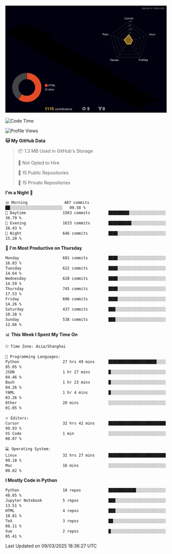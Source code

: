<!--![](https://raw.githubusercontent.com/BorisYang326/BorisYang326/output/github-contribution-grid-snake-dark.svg) -->
![](./profile-3d-contrib/profile-night-rainbow.svg)
<!--START_SECTION:waka-->
![Code Time](http://img.shields.io/badge/Code%20Time-830%20hrs%207%20mins-blue)

![Profile Views](http://img.shields.io/badge/Profile%20Views-2-blue)

**🐱 My GitHub Data** 

> 📦 1.3 MB Used in GitHub's Storage 
 > 
> 🚫 Not Opted to Hire
 > 
> 📜 15 Public Repositories 
 > 
> 🔑 15 Private Repositories 
 > 
**I'm a Night 🦉** 

```text
🌞 Morning                407 commits         ██░░░░░░░░░░░░░░░░░░░░░░░   09.58 % 
🌆 Daytime                1563 commits        █████████░░░░░░░░░░░░░░░░   36.79 % 
🌃 Evening                1633 commits        ██████████░░░░░░░░░░░░░░░   38.43 % 
🌙 Night                  646 commits         ████░░░░░░░░░░░░░░░░░░░░░   15.20 % 
```
📅 **I'm Most Productive on Thursday** 

```text
Monday                   681 commits         ████░░░░░░░░░░░░░░░░░░░░░   16.03 % 
Tuesday                  622 commits         ████░░░░░░░░░░░░░░░░░░░░░   14.64 % 
Wednesday                620 commits         ████░░░░░░░░░░░░░░░░░░░░░   14.59 % 
Thursday                 745 commits         ████░░░░░░░░░░░░░░░░░░░░░   17.53 % 
Friday                   606 commits         ████░░░░░░░░░░░░░░░░░░░░░   14.26 % 
Saturday                 437 commits         ███░░░░░░░░░░░░░░░░░░░░░░   10.28 % 
Sunday                   538 commits         ███░░░░░░░░░░░░░░░░░░░░░░   12.66 % 
```


📊 **This Week I Spent My Time On** 

```text
🕑︎ Time Zone: Asia/Shanghai

💬 Programming Languages: 
Python                   27 hrs 49 mins      █████████████████████░░░░   85.05 % 
JSON                     1 hr 27 mins        █░░░░░░░░░░░░░░░░░░░░░░░░   04.46 % 
Bash                     1 hr 23 mins        █░░░░░░░░░░░░░░░░░░░░░░░░   04.26 % 
YAML                     1 hr 4 mins         █░░░░░░░░░░░░░░░░░░░░░░░░   03.26 % 
Other                    20 mins             ░░░░░░░░░░░░░░░░░░░░░░░░░   01.05 % 

🔥 Editors: 
Cursor                   32 hrs 42 mins      █████████████████████████   99.93 % 
VS Code                  1 min               ░░░░░░░░░░░░░░░░░░░░░░░░░   00.07 % 

💻 Operating System: 
Linux                    32 hrs 27 mins      █████████████████████████   99.18 % 
Mac                      16 mins             ░░░░░░░░░░░░░░░░░░░░░░░░░   00.82 % 
```

**I Mostly Code in Python** 

```text
Python                   18 repos            ████████████░░░░░░░░░░░░░   48.65 % 
Jupyter Notebook         5 repos             ███░░░░░░░░░░░░░░░░░░░░░░   13.51 % 
HTML                     4 repos             ███░░░░░░░░░░░░░░░░░░░░░░   10.81 % 
TeX                      3 repos             ██░░░░░░░░░░░░░░░░░░░░░░░   08.11 % 
Vue                      2 repos             █░░░░░░░░░░░░░░░░░░░░░░░░   05.41 % 
```




 Last Updated on 09/03/2025 18:36:27 UTC
<!--END_SECTION:waka-->
